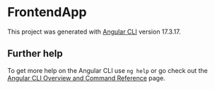 # FrontendApp

This project was generated with [Angular CLI](https://github.com/angular/angular-cli) version 17.3.17.

## Further help

To get more help on the Angular CLI use `ng help` or go check out the [Angular CLI Overview and Command Reference](https://angular.io/cli) page.
